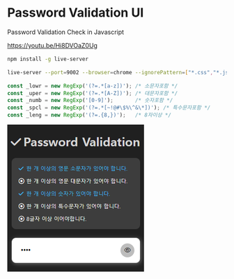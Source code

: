 # Password Validation UI
Password Validation Check in Javascript
  
https://youtu.be/Hi8DVOaZ0Ug
   
```bash
npm install -g live-server
```
```bash
live-server --port=9002 --browser=chrome --ignorePattern=["*.css","*.js"]
```


```js
const _lowr = new RegExp('(?=.*[a-z])'); /* 소문자포함 */
const _uper = new RegExp('(?=.*[A-Z])'); /* 대문자포함 */
const _numb = new RegExp('[0-9]');       /* 숫자포함 */
const _spcl = new RegExp('(?=.*[~!@#\$%\^&\*])'); /* 특수문자포함 */
const _leng = new RegExp('(?=.{8,})');   /* 8자이상 */
```


![](screenshot.png)
